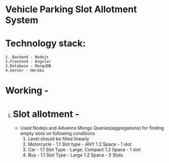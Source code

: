 # Vehicle Parking Slot Allotment System 

# Technology stack:
    1. Backend - Nodejs
    2.Frontend - Angular
    3.Database - MongoDB
    4.Server - Heroku
  
# Working - 
  1. # Slot allotment - 
      - Used Nodejs and Advance Mongo Queries(aggregations) for finding empty slots on following conditions
        1. Level should be filled linearly
        2. Motorcycle - 
          1.1 Slot type - ANY
          1.2 Space - 1 slot
        3. Car - 
          1.1 Slot Type - Large, Compact
          1.2 Space - 1 slot
        4. Bus - 
          1.1 Slot Type - Large
          1.2 Space - 5 Slots
 
